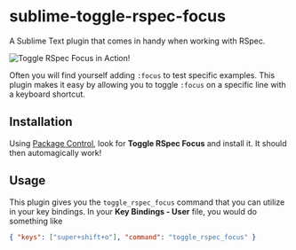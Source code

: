# sublime-toggle-rspec-focus

A Sublime Text plugin that comes in handy when working with RSpec. 

![Toggle RSpec Focus in Action!](http://i.imgur.com/TYhUzZK.gif)

Often you will find yourself adding `:focus` to test specific examples. This plugin makes it easy by allowing you to toggle `:focus` on a specific line with a keyboard shortcut.

## Installation

Using [Package Control](https://packagecontrol.io/), look for **Toggle RSpec Focus** and install it. It should then automagically work!

## Usage

This plugin gives you the `toggle_rspec_focus` command that you can utilize in your key bindings. In your **Key Bindings - User** file, you would do something like

```json
{ "keys": ["super+shift+o"], "command": "toggle_rspec_focus" }
```
